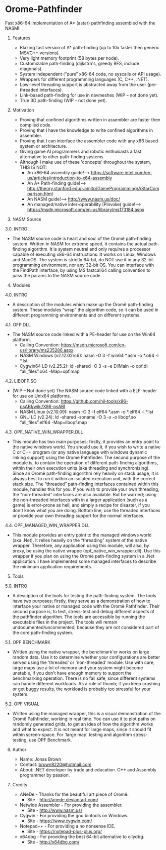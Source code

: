 # Orome-Pathfinder
Fast x86-64 implementation of A* (astar) pathfinding assembled with the NASM!

1. Features
 
   - Blazing fast version of A* path-finding (up to 10x faster then generic MSVC++ versions).
   - Very light memory footprint (58 bytes per node).
   - Customizable path-finding (dijkstra's, greedy BFS, include diagonals).
   - System independent (“pure” x86-64 code, no syscalls or API usage).
   - Wrappers for different programming languages (C, C++, .NET).
   - Low-level threading support is abstracted away from the user (pre-threaded interfaces).
   - Link-based path-finding for use in navmeshes (WIP – not done yet).
   - True 3D path-finding  (WIP – not done yet).

2. Motivation
 
   - Proving that confined algorithms written in assembler are faster then compiled code.
   - Proving that I have the knowledge to write confined algorithms in assembler.
   - Proving that I can interface the assembler code with any x86 based system or architecture.
   - Giving game AI programmers and robotic enthusiasts a fast alternative to other path-finding systems.
   - Although I make use of these 'concepts' throughout the system, THIS IS NOT:
     - An x86-64 assembly guide!--> https://software.intel.com/en-us/articles/introduction-to-x64-assembly
     - An A* Path-finding guide!--> http://theory.stanford.edu/~amitp/GameProgramming/AStarComparison.html
     - An NASM guide!--> http://www.nasm.us/doc/
     - An managed/native inter-operability (PInvoke) guide!--> https://msdn.microsoft.com/en-us/library/ms173184.aspx

3. NASM Source
 
 3.0. INTRO
   - The NASM source code is heart and soul of the Oromë path-finding system. Written in NASM for extreme speed, it contains the actual  path-finding algorithm. It is system neutral and only requires a processor capable of executing x86-64 instructions. It works on Linux, Windows and MacOS. The system is strictly 64-bit, do NOT use it in any 32-bit programming environment, nor any 32-bit OS. You can interface with the FindPath interface, by using MS fastcall64 calling convention to pass the params to the NASM source code.

4. Modules
 
 4.0. INTRO
   - A description of the modules which make up the Oromë path-finding system. These modules “wrap” the algorithm code, so it can be used in different programming environments and on different systems.

 4.1. OFP.DLL
   - The  NASM source code linked with a PE-header for use on the Win64 platform.
     - Calling Convention: https://msdn.microsoft.com/en-us/library/ms235286.aspx 
     - NASM Windows (v2.12.02rc6): nasm -O 3 -f win64 *.asm -o *.o64 -l *.lst 
     - Cygwin64 LD (v2.25.2): ld -shared -O 3 -s -e DllMain -o opf.dll “all_files”.o64 -Map=opf.map

 4.2. LIBOFP.SO
   - (WIP – Not done yet) The NASM source code linked with a ELF-header for use on Unix64 platforms. 
     - Calling Convention: https://github.com/hjl-tools/x86-psABI/wiki/X86-psABI
     - NASM Linux (v2.10.09): nasm -O 3 -f elf64 *.asm -o *.elf64 -l *.lst
     - GNU LD (v2.24): ld -shared -soname -O 3 -s -o libopf.so “all_files”.elf64 -Map=libopf.map

 4.3. OPF_NATIVE_WIN_WRAPPER.DLL 
   - This module has two main purposes; firstly, it provides an entry point to the native windows world. You should use it, if you wish to write a native C or C++ program (or any native language with windows dynamic linking support) using the Oromë Pathfinder. The second purpose of the module is, to contain the operation of different path-finding algorithms, within their own execution units (aka threading and synchronizing). Since an Oromë path-finding algorithm rely heavily on stack usage, it is always best to run it within an isolated execution unit, with the correct stack size. The “threaded” path-finding interfaces contained within this module, handles this for you. If you wish to provide your own threading, the “non-threaded” interfaces are also available. But be warned; using the non-threaded interfaces with in a larger application (such as a game) is error-prone as hell, and simply a recipe for disaster, if you don't know what you are doing. Bottom line; use the threaded interfaces or provide your own threading support for the normal interfaces.

 4.4. OPF_MANAGED_WIN_WRAPPER.DLL 
   - This module provides an entry point to the managed windows world (aka .Net). It relies heavily on the “threading” system of  the native wrapper. Therefore, any application using this module, will also, by proxy, be using the native wrappe (opf_native_win_wrapper.dll). Use this wrapper if you plan on using the Oromë path-finding system in a .Net application. I have implemented some managed interfaces to describe the minimum application requirements. 
  

5. Tools
 
 5.0. INTRO
   - A desciption of the tools for testing the path-finding system. The tools have two purposes; firstly, they serve as a demonstration of how to interface your native or managed code with the Oromë Pathfinder. Their second purpose is, to test, stress-test and debug different aspects of the pathfinder algorithm. The tools are accessible by running the executable files in the project. The tools will remain undocumented/uncommented, because they are not considered part of the core path-finding system.

 5.1. OPF BENCHMARK
   - Written using the native wrapper, the benchmark'er works on large random data. Use it to determine whether your configurations are better served using the 'threaded' or 'non-threaded' module. Use with care; large maps use a lot of memory and your system might become unstable, if you don't have enough memory to support the benchmarking operation. There is no fail safe, since different systems can handle different workloads. As a rule of thumb; if you keep crashing or get buggy results, the workload is probably too stressful for your system.

 5.2. OPF VISUAL
   - Written using the managed wrapper, this is a visual demonstration of the Oromë Pathfinder, working in real time. You can use it to plot paths on randomly generated grids, to get an idea of how the algorithm works and what to expect. It is not meant for large maps, since it should fit within screen-space. For 'large map' testing and algorithm stress-testing, use OPF Benchmark.

6. Author

   - Name: Jonas Brown
   - Contact: brown8220@hotmail.com
   - About: .NET developer by trade and education. C++ and Assembly programmer by passion. 

7. Credits
 
   - ANeDe - Thanks for the beautiful art piece of Oromë.
     - Site - http://anede.deviantart.com/
   - Netwide Assembler - For providing the assembler.
     - Site - http://www.nasm.us/
   - Cygwin - For providing the gnu bintools on Windows.
     - Site - https://www.cygwin.com/
   - Notepad++ - For providing a no nonsense IDE.
     - Site -  https://notepad-plus-plus.org/
   - x64dbg - For providing the best 64-bit alternative to ollydbg.
     - Site - http://x64dbg.com/
